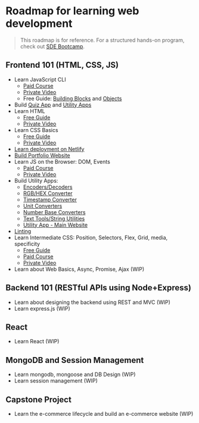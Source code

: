 # Roadmap for learning web development

> This roadmap is for reference. For a structured hands-on program, check out [SDE Bootcamp](https://workat.tech/programs/sde-bootcamp).

## Frontend 101 (HTML, CSS, JS)
- Learn JavaScript CLI
  - [Paid Course](https://workat.tech/courses/javascript-for-java-programmers-28uci2chro1b/)
  - [Private Video](https://www.youtube.com/watch?v=Oe5xV21JGPM)
  - Free Guide: [Building Blocks](https://developer.mozilla.org/en-US/docs/Learn/JavaScript/Building_blocks) and [Objects](https://developer.mozilla.org/en-US/docs/Learn/JavaScript/Objects)
- Build [Quiz App](https://workat.tech/courses/javascript-for-java-programmers-28uci2chro1b/final-assessment-ozcrivz3sex6/ukyl978dmwb1) and [Utility Apps](https://workat.tech/courses/javascript-for-java-programmers-28uci2chro1b/final-assessment-ozcrivz3sex6/3xv652lz4tdc)
- Learn HTML
  - [Free Guide](./learn-html.md)
  - [Private Video](https://www.youtube.com/watch?v=gwBcDSOSS3M&list=PLNKpgbhcZ9hjYEOjAwfXEMlAWPhGaYtzM&index=3&t=0s)
- Learn CSS Basics
  - [Free Guide](./learn-css-basics.md)
  - [Private Video](https://www.youtube.com/watch?v=gwBcDSOSS3M&list=PLNKpgbhcZ9hjYEOjAwfXEMlAWPhGaYtzM&index=3&t=10127s)
- [Learn deployment on Netlify](https://www.youtube.com/watch?v=4pomXPHbG2U)
- [Build Portfolio Website](https://workattech-gcnit.netlify.app)
- Learn JS on the Browser: DOM, Events
  - [Paid Course](https://workat.tech/courses/javascript-dom-and-events-f1a80gu35n1w)
  - [Private Video](https://www.youtube.com/watch?v=CiHqVBa-bPM&list=PLNKpgbhcZ9hjYEOjAwfXEMlAWPhGaYtzM&index=7)
- Build Utility Apps:
  - [Encoders/Decoders](https://workat.tech/courses/javascript-dom-and-events-f1a80gu35n1w/assignments-utility-apps-zo0porse17sb/xvcurt4wgw6q)
  - [RGB/HEX Converter](https://workat.tech/courses/javascript-dom-and-events-f1a80gu35n1w/assignments-utility-apps-zo0porse17sb/z1z8m6usztdd)
  - [Timestamp Converter](https://workat.tech/courses/javascript-dom-and-events-f1a80gu35n1w/assignments-utility-apps-zo0porse17sb/bn1iq3g1zpb9)
  - [Unit Converters](https://workat.tech/courses/javascript-dom-and-events-f1a80gu35n1w/assignments-utility-apps-zo0porse17sb/n7zssche26g3)
  - [Number Base Converters](https://workat.tech/courses/javascript-dom-and-events-f1a80gu35n1w/assignments-utility-apps-zo0porse17sb/e9dk3ijn2ma5)
  - [Text Tools/String Utilities](https://workat.tech/courses/javascript-dom-and-events-f1a80gu35n1w/assignments-utility-apps-zo0porse17sb/jgcqhtm5d3d3)
  - [Utility App - Main Website](https://workat.tech/courses/javascript-dom-and-events-f1a80gu35n1w/assignments-utility-apps-zo0porse17sb/kts9me22ldge)
- [Linting](https://gist.github.com/gcnit/81e682c62b2abac426062d99a651fb60)
- Learn Intermediate CSS: Position, Selectors, Flex, Grid, media, specificity
  - [Free Guide](https://github.com/workattech/learn-web-dev/blob/master/learn-css-intermediate.md)
  - [Paid Course](https://workat.tech/courses/css-intermediate-szc1ps6324ks)
  - [Private Video](https://www.youtube.com/watch?v=Lh_5FZSgxL8) 
- Learn about Web Basics, Async, Promise, Ajax (WIP)

## Backend 101 (RESTful APIs using Node+Express)
- Learn about designing the backend using REST and MVC (WIP)
- Learn express.js (WIP)

## React
- Learn React (WIP)

## MongoDB and Session Management
- Learn mongodb, mongoose and DB Design (WIP)
- Learn session management (WIP)

## Capstone Project
- Learn the e-commerce lifecycle and build an e-commerce website (WIP)
